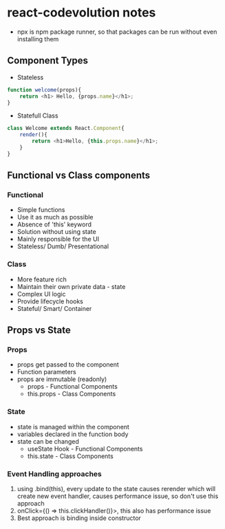 # react-codevolution notes

- npx is npm package runner, so that packages can be run without even installing them

## Component Types

- Stateless
``` Javascript
function welcome(props){
    return <h1> Hello, {props.name}</h1>;
}
```
- Statefull Class
``` Javascript
class Welcome extends React.Component{
    render(){
        return <h1>Hello, {this.props.name}</h1>;
    }
}
```

## Functional vs Class components

### Functional
- Simple functions
- Use it as much as possible
- Absence of 'this' keyword
- Solution without using state
- Mainly responsible for the UI
- Stateless/ Dumb/ Presentational
### Class
- More feature rich 
- Maintain their own private data - state
- Complex UI logic
- Provide lifecycle hooks
- Stateful/ Smart/ Container

## Props vs State

### Props
- props get passed to the component
- Function parameters
- props are immutable (readonly)
  - props - Functional Components
  - this.props - Class Components
### State
- state is managed within the component
- variables declared in the function body
- state can be changed 
  - useState Hook - Functional Components
  - this.state - Class Components

### Event Handling approaches
1. using .bind(this), every update to the state causes rerender which will create new event handler, causes performance issue, so don't use this approach
2. onClick={() => this.clickHandler()}>, this also has performance issue
3. Best approach is binding inside constructor